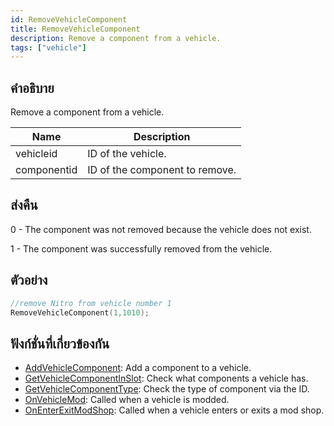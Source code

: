 ```yaml
---
id: RemoveVehicleComponent
title: RemoveVehicleComponent
description: Remove a component from a vehicle.
tags: ["vehicle"]
---
```


## คำอธิบาย

Remove a component from a vehicle.

| Name        | Description                    |
| ----------- | ------------------------------ |
| vehicleid   | ID of the vehicle.             |
| componentid | ID of the component to remove. |

## ส่งคืน

0 - The component was not removed because the vehicle does not exist.

1 - The component was successfully removed from the vehicle.

## ตัวอย่าง

```c
//remove Nitro from vehicle number 1
RemoveVehicleComponent(1,1010);
```

## ฟังก์ชั่นที่เกี่ยวข้องกัน

- [AddVehicleComponent](../functions/AddVehicleComponent.md): Add a component to a vehicle.
- [GetVehicleComponentInSlot](../functions/GetVehicleComponentInSlot.md): Check what components a vehicle has.
- [GetVehicleComponentType](../functions/GetVehicleComponentType.md): Check the type of component via the ID.
- [OnVehicleMod](../callbacks/OnVehicleMod.md): Called when a vehicle is modded.
- [OnEnterExitModShop](../callbacks/OnEnterExitModShop.md): Called when a vehicle enters or exits a mod shop.
